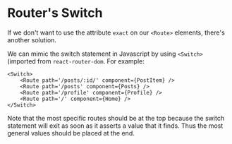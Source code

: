 # Router's Switch

If we don't want to use the attribute `exact` on our `<Route>` elements, there's another solution. 

We can mimic the switch statement in Javascript by using `<Switch>` (imported from `react-router-dom`. For example:

```
<Switch>
    <Route path='/posts/:id/' component={PostItem} />
    <Route path='/posts' component={Posts} />
    <Route path='/profile' component={Profile} />
    <Route path='/' component={Home} />
</Switch>
```

Note that the most specific routes should be at the top because the switch statement will exit as soon as it asserts a value that it finds. Thus the most general values should be placed at the end.